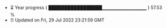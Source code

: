 - ⏳ Year progress { █████████████████▁▁▁▁▁▁▁▁▁▁▁▁▁ } 57.53 %
- ⏰ Updated on Fri, 29 Jul 2022 23:21:59 GMT

